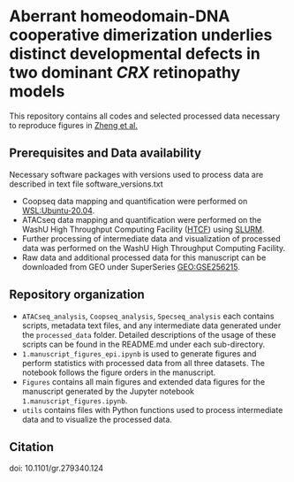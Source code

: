 # Aberrant homeodomain-DNA cooperative dimerization underlies distinct developmental defects in two dominant _CRX_ retinopathy models
This repository contains all codes and selected processed data necessary to reproduce figures in [Zheng et al.](https://pubmed.ncbi.nlm.nih.gov/38559186/)

## Prerequisites and Data availability
Necessary software packages with versions used to process data are described in text file software_versions.txt
- Coopseq data mapping and quantification were performed on [WSL:Ubuntu-20.04](https://docs.microsoft.com/en-us/windows/wsl/).
- ATACseq data mapping and quantification were performed on the WashU High Throughput Computing Facility ([HTCF](https://htcf.wustl.edu/docs/)) using [SLURM](https://slurm.schedmd.com/documentation.html).
- Further processing of intermediate data and visualization of processed data was performed on the WashU High Throughput Computing Facility.
- Raw data and additional processed data for this manuscript can be downloaded from GEO under SuperSeries [GEO:GSE256215](https://www.ncbi.nlm.nih.gov/geo/query/acc.cgi?acc=GSE256215).

## Repository organization
- `ATACseq_analysis`, `Coopseq_analysis`, `Specseq_analysis` each contains scripts, metadata text files, and any intermediate data generated under the `processed_data` folder. Detailed descriptions of the usage of these scripts can be found in the README.md under each sub-directory.
- `1.manuscript_figures_epi.ipynb` is used to generate figures and perform statistics with processed data from all three datasets. The notebook follows the figure orders in the manuscript.
- `Figures` contains all main figures and extended data figures for the manuscript generated by the Jupyter notebook `1.manuscript_figures.ipynb`.
- `utils` contains files with Python functions used to process intermediate data and to visualize the processed data.

## Citation
doi: 10.1101/gr.279340.124
    
